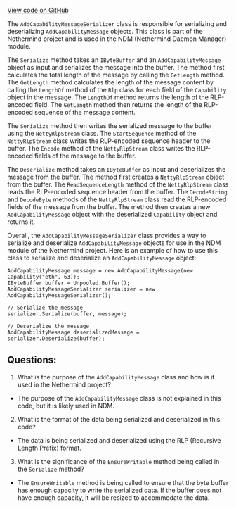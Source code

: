 [View code on GitHub](https://github.com/NethermindEth/nethermind/src/Nethermind/Nethermind.Network/P2P/Messages/AddCapabilityMessageSerializer.cs)

The `AddCapabilityMessageSerializer` class is responsible for serializing and deserializing `AddCapabilityMessage` objects. This class is part of the Nethermind project and is used in the NDM (Nethermind Daemon Manager) module.

The `Serialize` method takes an `IByteBuffer` and an `AddCapabilityMessage` object as input and serializes the message into the buffer. The method first calculates the total length of the message by calling the `GetLength` method. The `GetLength` method calculates the length of the message content by calling the `LengthOf` method of the `Rlp` class for each field of the `Capability` object in the message. The `LengthOf` method returns the length of the RLP-encoded field. The `GetLength` method then returns the length of the RLP-encoded sequence of the message content.

The `Serialize` method then writes the serialized message to the buffer using the `NettyRlpStream` class. The `StartSequence` method of the `NettyRlpStream` class writes the RLP-encoded sequence header to the buffer. The `Encode` method of the `NettyRlpStream` class writes the RLP-encoded fields of the message to the buffer.

The `Deserialize` method takes an `IByteBuffer` as input and deserializes the message from the buffer. The method first creates a `NettyRlpStream` object from the buffer. The `ReadSequenceLength` method of the `NettyRlpStream` class reads the RLP-encoded sequence header from the buffer. The `DecodeString` and `DecodeByte` methods of the `NettyRlpStream` class read the RLP-encoded fields of the message from the buffer. The method then creates a new `AddCapabilityMessage` object with the deserialized `Capability` object and returns it.

Overall, the `AddCapabilityMessageSerializer` class provides a way to serialize and deserialize `AddCapabilityMessage` objects for use in the NDM module of the Nethermind project. Here is an example of how to use this class to serialize and deserialize an `AddCapabilityMessage` object:

```
AddCapabilityMessage message = new AddCapabilityMessage(new Capability("eth", 63));
IByteBuffer buffer = Unpooled.Buffer();
AddCapabilityMessageSerializer serializer = new AddCapabilityMessageSerializer();

// Serialize the message
serializer.Serialize(buffer, message);

// Deserialize the message
AddCapabilityMessage deserializedMessage = serializer.Deserialize(buffer);
```
## Questions: 
 1. What is the purpose of the `AddCapabilityMessage` class and how is it used in the Nethermind project?
- The purpose of the `AddCapabilityMessage` class is not explained in this code, but it is likely used in NDM. 

2. What is the format of the data being serialized and deserialized in this code?
- The data is being serialized and deserialized using the RLP (Recursive Length Prefix) format.

3. What is the significance of the `EnsureWritable` method being called in the `Serialize` method?
- The `EnsureWritable` method is being called to ensure that the byte buffer has enough capacity to write the serialized data. If the buffer does not have enough capacity, it will be resized to accommodate the data.